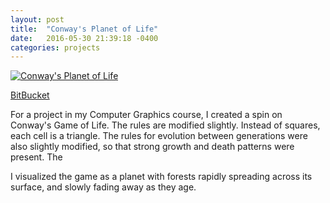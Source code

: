 ```yaml
---
layout: post
title:  "Conway's Planet of Life"
date:   2016-05-30 21:39:18 -0400
categories: projects
---
```


[![Conway's Planet of Life](http://img.youtube.com/vi/YtE3ed_o2pk/0.jpg)](http://www.youtube.com/watch?v=YtE3ed_o2pk)

[BitBucket](https://bitbucket.org/mmallett91/coms4160hw2/src/24c40914a518109fcb0ef62681e22dde1135d06c/edu/columbia/cs4160/pa1/life/?at=master)

For a project in my Computer Graphics course, I created a spin on Conway's Game of Life. The rules are modified slightly. Instead
of squares, each cell is a triangle. The rules for evolution between generations were also
slightly modified, so that strong growth and death patterns were present. The

I visualized the game as a planet with forests rapidly spreading across its surface,
and slowly fading away as they age.
